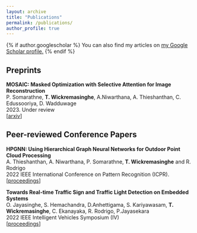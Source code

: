 ```yaml
---
layout: archive
title: "Publications"
permalink: /publications/
author_profile: true
---
```


{% if author.googlescholar %}
  You can also find my articles on <u><a href="{{author.googlescholar}}">my Google Scholar profile</a>.</u>
{% endif %}


## Preprints


<b> MOSAIC: Masked Optimization with Selective Attention for Image Reconstruction</b><br/>
 P. Somarathne, <b>T. Wickremasinghe</b>, A.Niwarthana, A. Thieshanthan, C. Edussooriya, D. Wadduwage <br/>
2023. Under review<br/>
[[arxiv](https://arxiv.org/abs/2306.00906)]
&nbsp;







## Peer-reviewed Conference Papers

<b> HPGNN: Using Hierarchical Graph Neural Networks for Outdoor Point Cloud Processing </b><br/>
A. Thieshanthan, A. Niwarthana, P. Somarathne,<b> T. Wickremasinghe</b> and R. Rodrigo<br/>
2022 IEEE International Conference on Pattern Recognition (ICPR).<br/>
[[proceedings](https://www.computer.org/csdl/proceedings-article/icpr/2022/09956238/1IHpg8unl4c)]


<b> Towards Real-time Traffic Sign and Traffic Light Detection on Embedded Systems </b><br/>
O. Jayasinghe, S. Hemachandra, D.Anhettigama, S. Kariyawasam, <b>T. Wickremasinghe</b>, C. Ekanayaka, R. Rodrigo, P.Jayasekara<br/>
2022 IEEE Intelligent Vehicles Symposium (IV)<br/>
[[proceedings](https://ieeexplore.ieee.org/abstract/document/9827355)]

